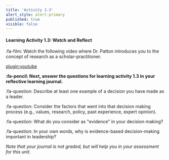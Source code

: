 ```yaml
---
title: 'Activity 1-3'
alert_style: alert-primary
published: true
visible: false
---
```


#### Learning Activity 1.3: Watch and Reflect 

:fa-film: Watch the following video where Dr. Patton introduces you to the concept of research as a scholar-practitioner. 

[plugin:youtube](https://youtu.be/GYywR7SA03E) 

**:fa-pencil: Next, answer the questions for learning activity 1.3 in your reflective learning journal.**

:fa-question: Describe at least one example of a decision you have made as a leader.

:fa-question: Consider the factors that went into that decision making process (e.g., values, research, policy, past experience, expert opinion).

:fa-question: What do you consider as "evidence" in your decision making?

:fa-question: In your own words, why is evidence-based decision-making important in leadership?

*Note that your journal is not graded, but will help you in your assessment for this unit.*

